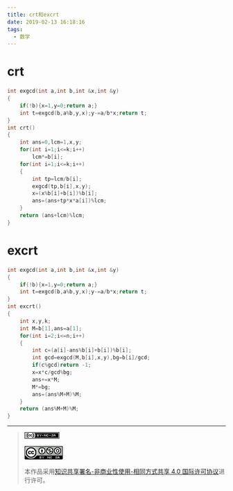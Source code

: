 ```yaml
---
title: crt和excrt
date: 2019-02-13 16:18:16
tags: 
  - 数学
---
```


# crt
```cpp
int exgcd(int a,int b,int &x,int &y)
{
	if(!b){x=1,y=0;return a;}
	int t=exgcd(b,a%b,y,x);y-=a/b*x;return t;
}
int crt()
{
	int ans=0,lcm=1,x,y;
	for(int i=1;i<=k;i++)
		lcm*=b[i];
	for(int i=1;i<=k;i++)
	{
		int tp=lcm/b[i];
		exgcd(tp,b[i],x,y);
		x=(x%b[i]+b[i])%b[i];
		ans=(ans+tp*x*a[i])%lcm;
	}
	return (ans+lcm)%lcm;
}
```
# excrt
```cpp
int exgcd(int a,int b,int &x,int &y)
{
	if(!b){x=1,y=0;return a;}
	int t=exgcd(b,a%b,y,x);y-=a/b*x;return t;
}
int excrt()
{
    int x,y,k;
    int M=b[1],ans=a[1];
    for(int i=2;i<=n;i++)
    {
        int c=(a[i]-ans%b[i]+b[i])%b[i];
        int gcd=exgcd(M,b[i],x,y),bg=b[i]/gcd;
        if(c%gcd)return -1;
        x=x*c/gcd%bg;
        ans+=x*M;
        M*=bg;
        ans=(ans%M+M)%M;
    }
    return (ans%M+M)%M;
}
```

------------

> [![知识共享许可协议](/pic/license/BY-NC-SA_80x15.png)](https://creativecommons.org/licenses/by-nc-sa/4.0/deed.zh)
> 
> [![知识共享许可协议](/pic/license/BY-NC-SA_88x31.png)](https://creativecommons.org/licenses/by-nc-sa/4.0/deed.zh)
> 
> 本作品采用[知识共享署名-非商业性使用-相同方式共享 4.0 国际许可协议](https://creativecommons.org/licenses/by-nc-sa/4.0/deed.zh)进行许可。